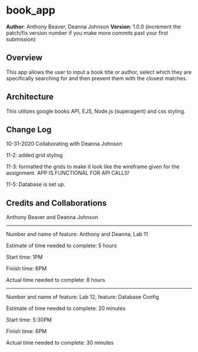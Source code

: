# book_app

**Author**: Anthony Beaver, Deanna Johnson
**Version**: 1.0.0 (increment the patch/fix version number if you make more commits past your first submission)

## Overview
This app allows the user to input a book title or author, select which they are specifically searching for and then present them with the closest matches. 

## Architecture
This utilizes google books API, EJS, Node.js (superagent) and css styling.

## Change Log
10-31-2020 Collaborating with Deanna Johnson

11-2: added grid styling

11-3: formatted the grids to make it look like the wireframe given for the assignment.
APP IS FUNCTIONAL FOR API CALLS!

11-5: Database is set up.

## Credits and Collaborations
Anthony Beaver and Deanna Johnson

----------------------------------

Number and name of feature: Anthony and Deanna, Lab 11

Estimate of time needed to complete: 5 hours

Start time: 1PM

Finish time: 6PM

Actual time needed to complete: 8 hours

----------------------------------

Number and name of feature: Lab 12, feature: Database Config

Estimate of time needed to complete: 20 minutes

Start time: 5:30PM

Finish time: 6PM

Actual time needed to complete: 30 minutes
